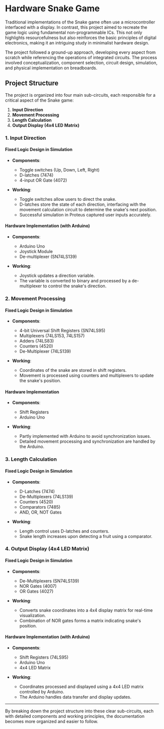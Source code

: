 # Hardware Snake Game


Traditional implementations of the Snake game often use a microcontroller interfaced with a display. In contrast, this project aimed to recreate the game logic using fundamental non-programmable ICs. This not only highlights resourcefulness but also reinforces the basic principles of digital electronics, making it an intriguing study in minimalist hardware design.

The project followed a ground-up approach, developing every aspect from scratch while referencing the operations of integrated circuits. The process involved conceptualization, component selection, circuit design, simulation, and physical implementation on breadboards.

## Project Structure

The project is organized into four main sub-circuits, each responsible for a critical aspect of the Snake game:

1. **Input Direction**
2. **Movement Processing**
3. **Length Calculation**
4. **Output Display (4x4 LED Matrix)**

### 1. Input Direction

#### Fixed Logic Design in Simulation

- **Components**:
  - Toggle switches (Up, Down, Left, Right)
  - D-latches (7474)
  - 4-input OR Gate (4072)

- **Working**:
  - Toggle switches allow users to direct the snake.
  - D-latches store the state of each direction, interfacing with the movement calculation circuit to determine the snake's next position.
  - Successful simulation in Proteus captured user inputs accurately.

#### Hardware Implementation (with Arduino)

- **Components**:
  - Arduino Uno
  - Joystick Module
  - De-multiplexer (SN74LS139)

- **Working**:
  - Joystick updates a direction variable.
  - The variable is converted to binary and processed by a de-multiplexer to control the snake's direction.

### 2. Movement Processing

#### Fixed Logic Design in Simulation

- **Components**:
  - 4-bit Universal Shift Registers (SN74LS95)
  - Multiplexers (74LS153, 74LS157)
  - Adders (74LS83)
  - Counters (4520)
  - De-Multiplexer (74LS139)

- **Working**:
  - Coordinates of the snake are stored in shift registers.
  - Movement is processed using counters and multiplexers to update the snake's position.

#### Hardware Implementation

- **Components**:
  - Shift Registers
  - Arduino Uno

- **Working**:
  - Partly implemented with Arduino to avoid synchronization issues.
  - Detailed movement processing and synchronization are handled by the Arduino.

### 3. Length Calculation

#### Fixed Logic Design in Simulation

- **Components**:
  - D-Latches (7474)
  - De-Multiplexers (74LS139)
  - Counters (4520)
  - Comparators (7485)
  - AND, OR, NOT Gates

- **Working**:
  - Length control uses D-latches and counters.
  - Snake length increases upon detecting a fruit using a comparator.

### 4. Output Display (4x4 LED Matrix)

#### Fixed Logic Design in Simulation

- **Components**:
  - De-Multiplexers (SN74LS139)
  - NOR Gates (4007)
  - OR Gates (4027)

- **Working**:
  - Converts snake coordinates into a 4x4 display matrix for real-time visualization.
  - Combination of NOR gates forms a matrix indicating snake's position.

#### Hardware Implementation (with Arduino)

- **Components**:
  - Shift Registers (74LS95)
  - Arduino Uno
  - 4x4 LED Matrix

- **Working**:
  - Coordinates processed and displayed using a 4x4 LED matrix controlled by Arduino.
  - The Arduino handles data transfer and display updates.

---

By breaking down the project structure into these clear sub-circuits, each with detailed components and working principles, the documentation becomes more organized and easier to follow.
